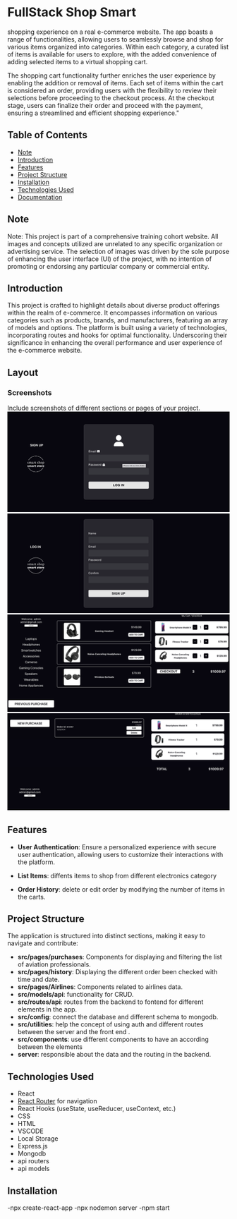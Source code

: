 # FullStack Shop Smart

shopping experience on a real e-commerce website. The app boasts a range of functionalities, allowing users to seamlessly browse and shop for various items organized into categories. Within each category, a curated list of items is available for users to explore, with the added convenience of adding selected items to a virtual shopping cart.

The shopping cart functionality further enriches the user experience by enabling the addition or removal of items. Each set of items within the cart is considered an order, providing users with the flexibility to review their selections before proceeding to the checkout process. At the checkout stage, users can finalize their order and proceed with the payment, ensuring a streamlined and efficient shopping experience."



## Table of Contents


- [Note](#Note)
- [Introduction](#introduction)
- [Features](#features)
- [Project Structure](#project-structure)
- [Installation](#installation)
- [Technologies Used](#technologies-used)
- [Documentation](#documentation)


## Note
Note: This project is part of a comprehensive training cohort website. All images and concepts utilized are unrelated to any specific organization or advertising service. The selection of images was driven by the sole purpose of enhancing the user interface (UI) of the project, with no intention of promoting or endorsing any particular company 
or commercial entity.



## Introduction

This project is crafted to highlight details about diverse product offerings within the realm of e-commerce. It encompasses information on various categories such as products, brands, and manufacturers, featuring an array of models and options. The platform is built using a variety of technologies, incorporating routes and hooks for optimal functionality. Underscoring their significance in enhancing the overall performance and user experience of the e-commerce website.



## Layout
### Screenshots
Include screenshots of different sections or pages of your project.
![HomePage ](./public/Images/image1.png)
![HomePage 1](./public/Images/image2.png)
![HomePage 2](./public/Images/image4.png)
![HomePage 3](./public/Images/image3.png)



## Features


- **User Authentication**: Ensure a personalized experience with secure user authentication, allowing users to customize their interactions with the platform.

- **List Items**: diffents items to shop from different electronics category 

- **Order History**: delete or edit order by modifying the number of items in the carts.

## Project Structure

The application is structured into distinct sections, making it easy to navigate and contribute:

- **src/pages/purchases**: Components for displaying and filtering the list of aviation professionals.
- **src/pages/history**: Displaying the different order been checked with time and date.
- **src/pages/Airlines**: Components related to airlines data.
- **src/models/api**: functionality for CRUD.
- **src/routes/api**: routes from the backend to fontend for different elements in the app.
- **src/config**: connect the database and different schema to mongodb.
- **src/utilities**: help the concept of using auth and different routes between the server and the front end .
- **src/components**: use different components to have an according between the elements 
- **server**: responsible about the data and the routing in the backend.


## Technologies Used
- React
- [React Router](https://reactrouter.com/) for navigation
- React Hooks (useState, useReducer, useContext, etc.)
- CSS
- HTML
- VSCODE
- Local Storage
- Express.js
- Mongodb
- api routers
- api models 



## Installation
-npx create-react-app
-npx nodemon server
-npm start 
